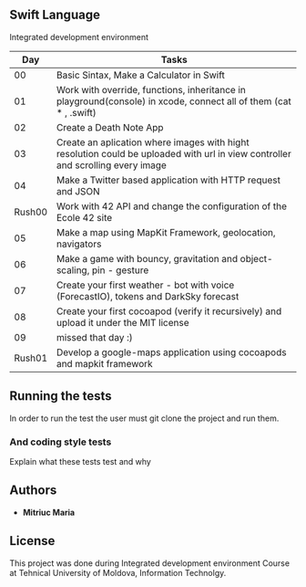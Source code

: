 ## Swift Language

Integrated development environment


|      Day      |     Tasks                                               |  
| ------------- | ---------------------------                                  |
|      00       |    Basic Sintax, Make a Calculator in Swift                    |  
|      01       |    Work with override, functions, inheritance in playground(console) in xcode, connect all of them (cat * , .swift)  | 
|      02       |    Create a Death Note App |
|      03       |    Create an aplication where images with hight resolution could be uploaded with url in view controller and scrolling every image                    |  
|      04      |     Make a Twitter based application with HTTP request and JSON    |  
|    Rush00    |      Work with 42 API and change the configuration of the Ecole 42 site |
|      05      |     Make a map using MapKit Framework, geolocation, navigators    |  
|      06      |      Make a game with bouncy, gravitation and object-scaling, pin - gesture |
|      07       |     Create your first weather - bot with voice (ForecastIO), tokens and DarkSky forecast |
|   08       |Create your first cocoapod (verify it recursively) and upload it under the MIT license |
|     09    |     missed that day :)  |
|  Rush01      | Develop a google-maps application using cocoapods and mapkit framework |

## Running the tests

In order to run the test the user must git clone the project and run them.


### And coding style tests

Explain what these tests test and why

## Authors

* **Mitriuc Maria** 

## License

This project was done during Integrated development environment Course at Tehnical University of Moldova, Information Technolgy.
